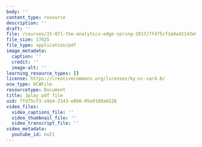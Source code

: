 ```yaml
---
body: ''
content_type: resource
description: ''
draft: ''
file: /courses/15-071-the-analytics-edge-spring-2017/7fd75cf3a9a42143e0b605e9109a6528_35kwBJQwmLg.pdf
file_size: 17925
file_type: application/pdf
image_metadata:
  caption: ''
  credit: ''
  image-alt: ''
learning_resource_types: []
license: https://creativecommons.org/licenses/by-nc-sa/4.0/
ocw_type: OCWFile
resourcetype: Document
title: 3play pdf file
uid: 7fd75cf3-a9a4-2143-e0b6-05e9109a6528
video_files:
  video_captions_file: ''
  video_thumbnail_file: ''
  video_transcript_file: ''
video_metadata:
  youtube_id: null
---
```

